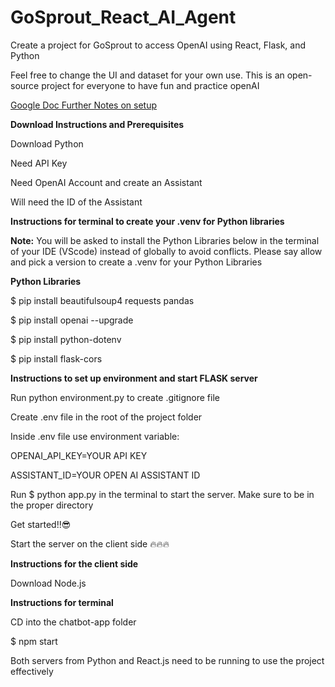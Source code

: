 # GoSprout_React_AI_Agent
Create a project for GoSprout to access OpenAI using React, Flask, and Python
<p>Feel free to change the UI and dataset for your own use. This is an open-source project for everyone to have fun and practice openAI</p>
<p><a href="https://docs.google.com/document/d/1mboEyI7G2VN7aSzwyYLBwfKlapUxRx0g4Ra_nT3dL1k/edit?usp=sharing">Google Doc Further Notes on setup</a></p>

<p></p>
<p><strong>Download Instructions and Prerequisites</strong></p>
<p></p>
<p>Download Python</p>
<p></p>
<p>Need API Key</p>
<p></p>
<p>Need OpenAI Account and create an Assistant</p>
<p></p>
<p>Will need the ID of the Assistant</p>
<p></p>
<p><strong>Instructions for terminal to create your .venv for Python libraries</strong></p>
<p></p>
<p><strong>Note:</strong> You will be asked to install the Python Libraries below in the terminal of your IDE (VScode) instead of globally to avoid conflicts. Please say allow and pick a version to create a .venv for your Python Libraries</p>
<p></p>
<p></p>
<p><strong>Python Libraries</strong></p>
<p>$ pip install beautifulsoup4 requests pandas</p>
<p></p>
<p>$ pip install openai --upgrade</p>
<p></p>
<p>$ pip install python-dotenv</p>
<p></p>
<p>$ pip install flask-cors</p>
<p></p>
<p><strong>Instructions to set up environment and start FLASK server</strong></p>
<p></p>
<p>Run python environment.py to create .gitignore file</p>
<p></p>
<p>Create .env file in the root of the project folder</p>
<p></p>
<p>Inside .env file use environment variable:</p>
<p>OPENAI_API_KEY=YOUR API KEY</p>
<p>ASSISTANT_ID=YOUR OPEN AI ASSISTANT ID</p>
<p></p>
<p>Run $ python app.py in the terminal to start the server. Make sure to be in the proper directory</p>
<p></p>
<p></p>
<p>Get started!!😎 </p>



Start the server on the client side 🔥🔥🔥
<p></p>
<p><strong>Instructions for the client side</strong></p>
<p></p>
<p>Download Node.js</p>
<p></p>
<p><strong>Instructions for terminal</strong></p>
<p></p>
<p>CD into the chatbot-app folder</p>
<p>$ npm start</p>
<p></p>
<p>Both servers from Python and React.js need to be running to use the project effectively</p>



